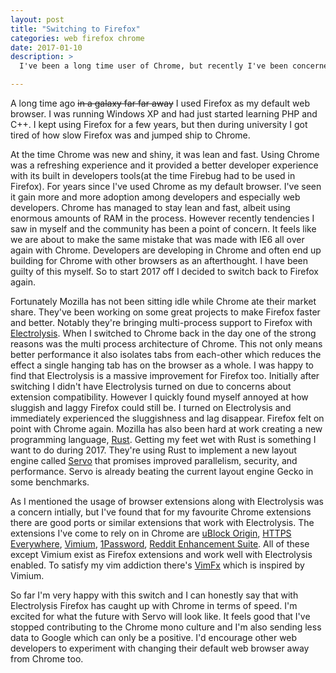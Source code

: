 ```yaml
---
layout: post
title: "Switching to Firefox"
categories: web firefox chrome
date: 2017-01-10
description: >
  I've been a long time user of Chrome, but recently I've been concerned about the Chrome mono culture which is why I am switching back to Firefox as my default browser.

---
```




A long time ago ~~in a galaxy far far away~~ I used Firefox as my default web browser. I was running Windows XP and had just started learning PHP and C++. I kept using Firefox for a few years, but then during university I got tired of how slow Firefox was and jumped ship to Chrome.



At the time Chrome was new and shiny, it was lean and fast. Using Chrome was a refreshing experience and it provided a better developer experience with its built in developers tools(at the time Firebug had to be used in Firefox). For years since I've used Chrome as my default browser. I've seen it gain more and more adoption among developers and especially web developers. Chrome has managed to stay lean and fast, albeit using enormous amounts of RAM in the process. However recently tendencies I saw in myself and the community has been a point of concern. It feels like we are about to make the same mistake that was made with IE6 all over again with Chrome. Developers are developing in Chrome and often end up building for Chrome with other browsers as an afterthought. I have been guilty of this myself. So to start 2017 off I decided to switch back to Firefox again. 



Fortunately Mozilla has not been sitting idle while Chrome ate their market share. They've been working on some great projects to make Firefox faster and better. Notably they're bringing multi-process support to Firefox with [Electrolysis](https://wiki.mozilla.org/Electrolysis). When I switched to Chrome back in the day one of the strong reasons was the multi process architecture of Chrome. This not only means better performance it also isolates tabs from each-other which reduces the effect a single hanging tab has on the browser as a whole. I was happy to find that Electrolysis is a massive improvement for Firefox too. Initially after switching I didn't have Electrolysis turned on due to concerns about extension compatibility. However I quickly found myself annoyed at how sluggish and laggy Firefox could still be. I turned on Electrolysis and immediately experienced the sluggishness and lag disappear. Firefox felt on point with Chrome again. Mozilla has also been hard at work creating a new programming language, [Rust](https://www.rust-lang.org/en-US/). Getting my feet wet with Rust is something I want to do during 2017. They're using Rust to implement a new layout engine called [Servo](https://servo.org/) that promises improved parallelism, security, and performance. Servo is already beating the current layout engine Gecko in some benchmarks.

As I mentioned the usage of browser extensions along with Electrolysis was a concern intially, but I've found that for my favourite Chrome extensions there are good ports or similar extensions that work with Electrolysis. The extensions I've come to rely on in Chrome are [uBlock Origin](https://www.ublock.org/), [HTTPS Everywhere](https://www.eff.org/https-everywhere), [Vimium](https://chrome.google.com/webstore/detail/vimium/dbepggeogbaibhgnhhndojpepiihcmeb), [1Password](https://agilebits.com/onepassword/extensions), [Reddit Enhancement Suite](http://redditenhancementsuite.com/). All of these except Vimium exist as Firefox extensions and work well with Electrolysis enabled. To satisfy my vim addiction there's [VimFx](https://addons.mozilla.org/en-US/firefox/addon/vimfx/) which is inspired by Vimium. 



So far I'm very happy with this switch and I can honestly say that with Electrolysis Firefox has caught up with Chrome in terms of speed. I'm excited for what the future with Servo will look like. It feels good that I've stopped contributing to the Chrome mono culture and I'm also sending less data to Google which can only be a positive. I'd encourage other web developers to experiment with changing their default web browser away from Chrome too. 



